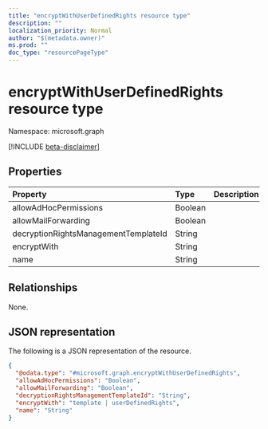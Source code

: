 ```yaml
---
title: "encryptWithUserDefinedRights resource type"
description: ""
localization_priority: Normal
author: "$(metadata.owner)"
ms.prod: ""
doc_type: "resourcePageType"
---
```


# encryptWithUserDefinedRights resource type

Namespace: microsoft.graph

[!INCLUDE [beta-disclaimer](../../includes/beta-disclaimer.md)]

## Properties

| Property                             | Type    | Description |
| :----------------------------------- | :------ | :---------- |
| allowAdHocPermissions                | Boolean |             |
| allowMailForwarding                  | Boolean |             |
| decryptionRightsManagementTemplateId | String  |             |
| encryptWith                          | String  |             |
| name                                 | String  |             |

## Relationships

None.

## JSON representation

The following is a JSON representation of the resource.

<!-- {
  "blockType": "resource",
  "@odata.type": "microsoft.graph.encryptWithUserDefinedRights",
}
-->

```json
{
  "@odata.type": "#microsoft.graph.encryptWithUserDefinedRights",
  "allowAdHocPermissions": "Boolean",
  "allowMailForwarding": "Boolean",
  "decryptionRightsManagementTemplateId": "String",
  "encryptWith": "template | userDefinedRights",
  "name": "String"
}
```
